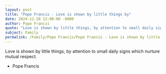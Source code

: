 ```yaml
---
layout: post
title: "Pope Francis - Love is shown by little things by"
date: 2024-12-28 12:00:00 -0000
author: Pope Francis
quote: "Love is shown by little things, by attention to small daily signs which nurture mutual respect."
subject: Family
permalink: /Family/Pope Francis/Pope Francis - Love is shown by little things by
---
```


Love is shown by little things, by attention to small daily signs which nurture mutual respect.

- Pope Francis
